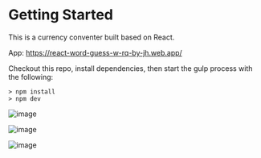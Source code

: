 # Getting Started
This is a currency conventer built based on React.

App: https://react-word-guess-w-rq-by-jh.web.app/


Checkout this repo, install dependencies, then start the gulp process with the following:
```
> npm install
> npm dev
```

![image](https://github.com/johnnyhsu1106/react-word-guess/assets/18588513/bd01fba1-42e3-4607-91ff-4c93ce8a9426)

![image](https://github.com/johnnyhsu1106/react-word-guess/assets/18588513/f5872806-9934-4e46-9ed8-a4334c559135)

![image](https://github.com/johnnyhsu1106/react-word-guess/assets/18588513/e48afb98-9381-4b74-84d1-171a74f12102)


